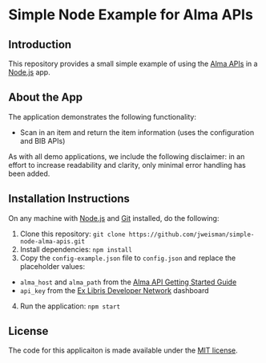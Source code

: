 # Simple Node Example for Alma APIs
Introduction
------------
This repository provides a small simple example of using the [Alma APIs](https://developers.exlibrisgroup.com/alma/apis) in a [Node.js](https://nodejs.org/) app.

About the App
-------------
The application demonstrates the following functionality:
* Scan in an item and return the item information (uses the configuration and BIB APIs)

As with all demo applications, we include the following disclaimer: in an effort to increase readability and clarity, only minimal error handling has been added.

Installation Instructions
-------------------------
On any machine with [Node.js](https://nodejs.org) and [Git](http://git-scm.com/) installed, do the following:

1. Clone this repository: `git clone https://github.com/jweisman/simple-node-alma-apis.git`
2. Install dependencies: `npm install`
3. Copy the `config-example.json` file to `config.json` and replace the placeholder values:
  * `alma_host` and `alma_path` from the [Alma API Getting Started Guide](https://developers.exlibrisgroup.com/alma/apis)
  * `api_key` from the [Ex Libris Developer Network](https://developers.exlibrisgroup.com/) dashboard
4. Run the application: `npm start`

License
-------
The code for this applicaiton is made available under the [MIT license](http://opensource.org/licenses/MIT).